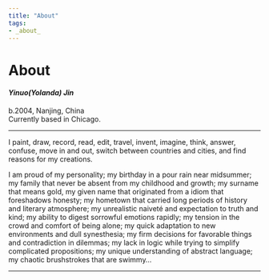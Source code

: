```yaml
---
title: "About"
tags:
- _about_
---
```


# About 

#### _Yinuo(Yolanda) Jin_
b.2004, Nanjing, China \
Currently based in Chicago.

---

I paint, draw, record, read, edit, travel, invent, imagine, think, answer, confuse, move in and out, switch between countries and cities, and find reasons for my creations.

I am proud of my personality; my birthday in a pour rain near midsummer; my family that never be absent from my childhood and growth; my surname that means gold, my given name that originated from a idiom that foreshadows honesty; my hometown that carried long periods of history and literary atmosphere; my unrealistic naiveté and expectation to truth and kind; my ability to digest sorrowful emotions rapidly; my tension in the crowd and comfort of being alone; my quick adaptation to new environments and dull synesthesia; my firm decisions for favorable things and contradiction in dilemmas; my lack in logic while trying to simplify complicated propositions; my unique understanding of abstract language; my chaotic brushstrokes that are swimmy…

---